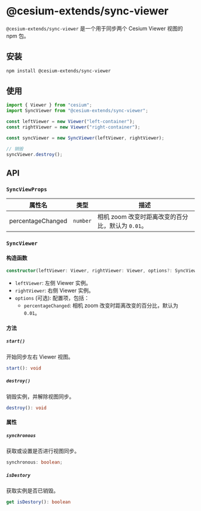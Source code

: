 # @cesium-extends/sync-viewer

`@cesium-extends/sync-viewer` 是一个用于同步两个 Cesium Viewer 视图的 npm 包。

## 安装

```bash
npm install @cesium-extends/sync-viewer
```

## 使用

```js
import { Viewer } from "cesium";
import SyncViewer from "@cesium-extends/sync-viewer";

const leftViewer = new Viewer("left-container");
const rightViewer = new Viewer("right-container");

const syncViewer = new SyncViewer(leftViewer, rightViewer);

// 销毁
syncViewer.destroy();
```

## API

### `SyncViewProps`

| 属性名            | 类型     | 描述                                              |
| ----------------- | -------- | ------------------------------------------------- |
| percentageChanged | `number` | 相机 zoom 改变时距离改变的百分比，默认为 `0.01`。 |

### `SyncViewer`

#### 构造函数

```ts
constructor(leftViewer: Viewer, rightViewer: Viewer, options?: SyncViewProps)
```

- `leftViewer`: 左侧 Viewer 实例。
- `rightViewer`: 右侧 Viewer 实例。
- `options` (可选): 配置项，包括：
  - `percentageChanged`: 相机 zoom 改变时距离改变的百分比，默认为 `0.01`。

#### 方法

##### `start()`

开始同步左右 Viewer 视图。

```ts
start(): void
```

##### `destroy()`

销毁实例，并解除视图同步。

```ts
destroy(): void
```

#### 属性

##### `synchronous`

获取或设置是否进行视图同步。

```ts
synchronous: boolean;
```

##### `isDestory`

获取实例是否已销毁。

```ts
get isDestory(): boolean
```
